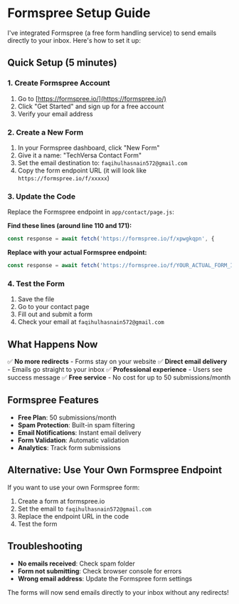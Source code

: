 # Formspree Setup Guide

I've integrated Formspree (a free form handling service) to send emails directly to your inbox. Here's how to set it up:

## Quick Setup (5 minutes)

### 1. Create Formspree Account
1. Go to [https://formspree.io/](https://formspree.io/)
2. Click "Get Started" and sign up for a free account
3. Verify your email address

### 2. Create a New Form
1. In your Formspree dashboard, click "New Form"
2. Give it a name: "TechVersa Contact Form"
3. Set the email destination to: `faqihulhasnain572@gmail.com`
4. Copy the form endpoint URL (it will look like `https://formspree.io/f/xxxxx`)

### 3. Update the Code
Replace the Formspree endpoint in `app/contact/page.js`:

**Find these lines (around line 110 and 171):**
```javascript
const response = await fetch('https://formspree.io/f/xpwgkqpn', {
```

**Replace with your actual Formspree endpoint:**
```javascript
const response = await fetch('https://formspree.io/f/YOUR_ACTUAL_FORM_ID', {
```

### 4. Test the Form
1. Save the file
2. Go to your contact page
3. Fill out and submit a form
4. Check your email at `faqihulhasnain572@gmail.com`

## What Happens Now

✅ **No more redirects** - Forms stay on your website
✅ **Direct email delivery** - Emails go straight to your inbox
✅ **Professional experience** - Users see success message
✅ **Free service** - No cost for up to 50 submissions/month

## Formspree Features

- **Free Plan**: 50 submissions/month
- **Spam Protection**: Built-in spam filtering
- **Email Notifications**: Instant email delivery
- **Form Validation**: Automatic validation
- **Analytics**: Track form submissions

## Alternative: Use Your Own Formspree Endpoint

If you want to use your own Formspree form:

1. Create a form at formspree.io
2. Set the email to `faqihulhasnain572@gmail.com`
3. Replace the endpoint URL in the code
4. Test the form

## Troubleshooting

- **No emails received**: Check spam folder
- **Form not submitting**: Check browser console for errors
- **Wrong email address**: Update the Formspree form settings

The forms will now send emails directly to your inbox without any redirects!
